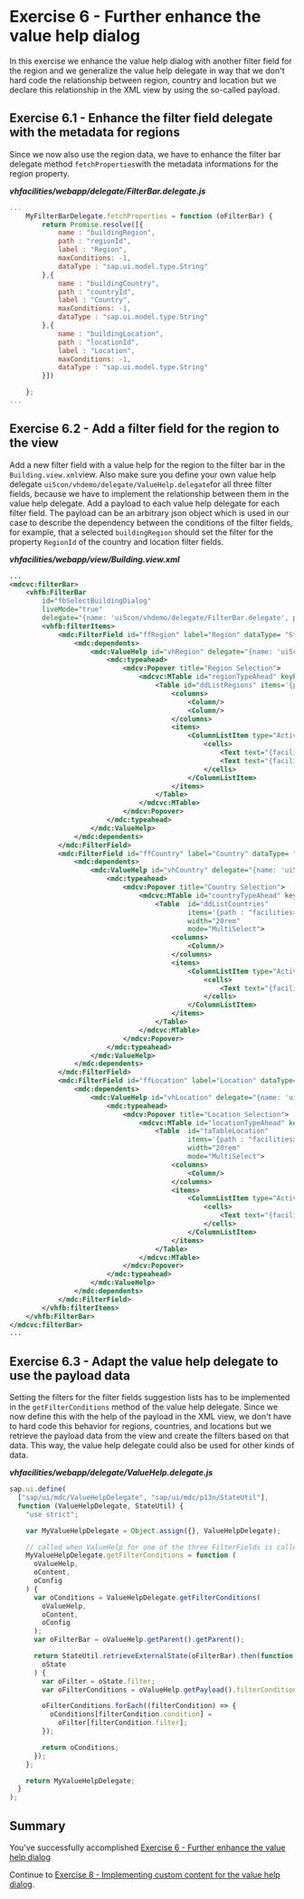 # Exercise 6 - Further enhance the value help dialog

In this exercise we enhance the value help dialog with another filter field for the region and we generalize the value help delegate in way that we don't hard code the relationship between region, country and location but we declare this relationship in the XML view by using the so-called payload.

## Exercise 6.1 - Enhance the filter field delegate with the metadata for regions

Since we now also use the region data, we have to enhance the filter bar delegate method ``fetchProperties``with the metadata informations for the region property.

**_vhfacilities/webapp/delegate/FilterBar.delegate.js_**

```javascript
...
    MyFilterBarDelegate.fetchProperties = function (oFilterBar) {
		return Promise.resolve([{
			name : "buildingRegion",
			path : "regionId",
			label : "Region",
			maxConditions: -1,
			dataType : "sap.ui.model.type.String"
		},{
			name : "buildingCountry",
			path : "countryId",
			label : "Country",
			maxConditions: -1,
			dataType : "sap.ui.model.type.String"
		},{
			name : "buildingLocation",
			path : "locationId",
			label : "Location",
			maxConditions: -1,
			dataType : "sap.ui.model.type.String"
		}])

	};
...

```

## Exercise 6.2 - Add a filter field for the region to the view

Add a new filter field with a value help for the region to the filter bar in the `Building.view.xml`view.
Also make sure you define your own value help delegate `ui5con/vhdemo/delegate/ValueHelp.delegate`for all three filter fields, because we have to implement the relationship between them in the value help delegate.
Add a payload to each value help delegate for each filter field. The payload can be an arbitrary json object which is used in our case to describe the dependency between the conditions of the filter fields, for example, that a selected `buildingRegion` should set the filter for the property `RegionId` of the country and location filter fields.

**_vhfacilities/webapp/view/Building.view.xml_**

```xml
...
<mdcvc:filterBar>
    <vhfb:FilterBar
        id="fbSelectBuildingDialog"
        liveMode="true"
        delegate="{name: 'ui5con/vhdemo/delegate/FilterBar.delegate', payload: {}}" >
        <vhfb:filterItems>
            <mdc:FilterField id="ffRegion" label="Region" dataType= "String" display="Description" propertyKey="buildingRegion" conditions= "{$filters>/conditions/buildingRegion}" valueHelp= "vhRegion">
                <mdc:dependents>
                    <mdc:ValueHelp id="vhRegion" delegate="{name: 'ui5con/vhdemo/delegate/ValueHelp.delegate', payload: {filterConditions:[]}}">
                        <mdc:typeahead>
                            <mdcv:Popover title="Region Selection">
                                <mdcvc:MTable id="regionTypeAhead" keyPath="id" descriptionPath="name" filterFields="*id,name*">
                                    <Table id="ddListRegions" items='{path : "facilities>/regions" }' width="20rem" mode="SingleSelectMaster">
                                        <columns>
                                            <Column/>
                                            <Column/>
                                        </columns>
                                        <items>
                                            <ColumnListItem type="Active">
                                                <cells>
                                                    <Text text="{facilities>id}"/>
                                                    <Text text="{facilities>name}"/>
                                                </cells>
                                            </ColumnListItem>
                                        </items>
                                    </Table>
                                </mdcvc:MTable>
                            </mdcv:Popover>
                        </mdc:typeahead>
                    </mdc:ValueHelp>
                </mdc:dependents>
            </mdc:FilterField>
            <mdc:FilterField id="ffCountry" label="Country" dataType= "String" display="Description" propertyKey="buildingCountry" conditions= "{$filters>/conditions/buildingCountry}" valueHelp= "vhCountry">
                <mdc:dependents>
                    <mdc:ValueHelp id="vhCountry" delegate="{name: 'ui5con/vhdemo/delegate/ValueHelp.delegate', payload: {filterConditions:[{condition:'regionId', filter:'buildingRegion'}]}}">
                        <mdc:typeahead>
                            <mdcv:Popover title="Country Selection">
                                <mdcvc:MTable id="countryTypeAhead" keyPath="id" descriptionPath="name" filterFields="*id,name*">
                                    <Table  id="ddListCountries"
                                            items='{path : "facilities>/countries", sorter: { path: "name", ascending: "true" }  }'
                                            width="20rem"
                                            mode="MultiSelect">
                                        <columns>
                                            <Column/>
                                        </columns>
                                        <items>
                                            <ColumnListItem type="Active">
                                                <cells>
                                                    <Text text="{facilities>name}"/>
                                                </cells>
                                            </ColumnListItem>
                                        </items>
                                    </Table>
                                </mdcvc:MTable>
                            </mdcv:Popover>
                        </mdc:typeahead>
                    </mdc:ValueHelp>
                </mdc:dependents>
            </mdc:FilterField>
            <mdc:FilterField id="ffLocation" label="Location" dataType= "String" display="Description" propertyKey="buildingLocation" conditions="{$filters>/conditions/buildingLocation}" valueHelp="vhLocation">
                <mdc:dependents>
                    <mdc:ValueHelp id="vhLocation" delegate="{name: 'ui5con/vhdemo/delegate/ValueHelp.delegate', payload: {filterConditions:[{condition:'regionId', filter:'buildingRegion'},{condition:'countryId', filter:'buildingCountry'}]}}">
                        <mdc:typeahead>
                            <mdcv:Popover title="Location Selection">
                                <mdcvc:MTable id="locationTypeAhead" keyPath="id" descriptionPath="name" filterFields="*id,name*">
                                    <Table  id="taTableLocation"
                                            items='{path : "facilities>/locations", sorter: { path: "name", ascending: "true" }  }'
                                            width="20rem"
                                            mode="MultiSelect">
                                        <columns>
                                            <Column/>
                                        </columns>
                                        <items>
                                            <ColumnListItem type="Active">
                                                <cells>
                                                    <Text text="{facilities>name}"/>
                                                </cells>
                                            </ColumnListItem>
                                        </items>
                                    </Table>
                                </mdcvc:MTable>
                            </mdcv:Popover>
                        </mdc:typeahead>
                    </mdc:ValueHelp>
                </mdc:dependents>
            </mdc:FilterField>
        </vhfb:filterItems>
    </vhfb:FilterBar>
</mdcvc:filterBar>
...
```

## Exercise 6.3 - Adapt the value help delegate to use the payload data

Setting the filters for the filter fields suggestion lists has to be implemented in the `getFilterConditions` method of the value help delegate. Since we now define this with the help of the payload in the XML view, we don't have to hard code this behavior for regions, countries, and locations but we retrieve the payload data from the view and create the filters based on that data. This way, the value help delegate could also be used for other kinds of data.

**_vhfacilities/webapp/delegate/ValueHelp.delegate.js_**

```javascript
sap.ui.define(
  ["sap/ui/mdc/ValueHelpDelegate", "sap/ui/mdc/p13n/StateUtil"],
  function (ValueHelpDelegate, StateUtil) {
    "use strict";

    var MyValueHelpDelegate = Object.assign({}, ValueHelpDelegate);

    // called when ValueHelp for one of the three FilterFields is called
    MyValueHelpDelegate.getFilterConditions = function (
      oValueHelp,
      oContent,
      oConfig
    ) {
      var oConditions = ValueHelpDelegate.getFilterConditions(
        oValueHelp,
        oContent,
        oConfig
      );
      var oFilterBar = oValueHelp.getParent().getParent();

      return StateUtil.retrieveExternalState(oFilterBar).then(function (
        oState
      ) {
        var oFilter = oState.filter;
        var oFilterConditions = oValueHelp.getPayload().filterConditions;

        oFilterConditions.forEach((filterCondition) => {
          oConditions[filterCondition.condition] =
            oFilter[filterCondition.filter];
        });

        return oConditions;
      });
    };

    return MyValueHelpDelegate;
  }
);
```



## Summary

You've successfully accomplished [Exercise 6 - Further enhance the value help dialog](#exercise-6---further-enhance-the-value-help-dialog)

Continue to [Exercise 8 - Implementing custom content for the value help dialog](../ex8/README.md).

